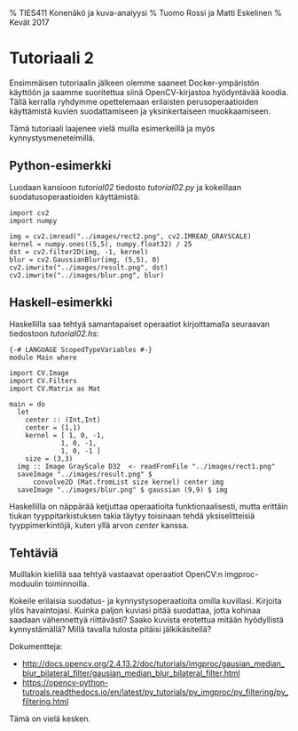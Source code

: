 % TIES411 Konenäkö ja kuva-analyysi
% Tuomo Rossi ja Matti Eskelinen
% Kevät 2017

# Tutoriaali 2

Ensimmäisen tutoriaalin jälkeen olemme saaneet Docker-ympäristön käyttöön ja saamme suoritettua siinä OpenCV-kirjastoa hyödyntävää koodia. Tällä kerralla ryhdymme opettelemaan erilaisten perusoperaatioiden käyttämistä kuvien suodattamiseen ja yksinkertaiseen muokkaamiseen.

Tämä tutoriaali laajenee vielä muilla esimerkeillä ja myös kynnystysmenetelmillä.

## Python-esimerkki

Luodaan kansioon *tutorial02* tiedosto *tutorial02.py* ja kokeillaan suodatusoperaatioiden käyttämistä:

```{.python}
import cv2
import numpy

img = cv2.imread("../images/rect2.png", cv2.IMREAD_GRAYSCALE)
kernel = numpy.ones((5,5), numpy.float32) / 25
dst = cv2.filter2D(img, -1, kernel)
blur = cv2.GaussianBlur(img, (5,5), 0)
cv2.imwrite("../images/result.png", dst)
cv2.imwrite("../images/blur.png", blur)

```

## Haskell-esimerkki

Haskellilla saa tehtyä samantapaiset operaatiot kirjoittamalla seuraavan tiedostoon *tutorial02.hs*:

```{.haskell}
{-# LANGUAGE ScopedTypeVariables #-}
module Main where

import CV.Image
import CV.Filters
import CV.Matrix as Mat

main = do
  let
    center :: (Int,Int)
    center = (1,1)
    kernel = [ 1, 0, -1,
             1, 0, -1,
             1, 0, -1 ]
    size = (3,3)
  img :: Image GrayScale D32  <- readFromFile "../images/rect1.png"
  saveImage "../images/result.png" $ 
      convolve2D (Mat.fromList size kernel) center img
  saveImage "../images/blur.png" $ gaussian (9,9) $ img
```

Haskellilla on näppärää ketjuttaa operaatioita funktionaalisesti, mutta erittäin tiukan tyyppitarkistuksen takia täytyy toisinaan tehdä yksiselitteisiä tyyppimerkintöjä, kuten yllä arvon *center* kanssa.

## Tehtäviä

Muillakin kielillä saa tehtyä vastaavat operaatiot OpenCV:n imgproc-moduulin toiminnoilla.

Kokeile erilaisia suodatus- ja kynnystysoperaatioita omilla kuvillasi. Kirjoita ylös havaintojasi. Kuinka paljon kuviasi pitää suodattaa, jotta kohinaa saadaan vähennettyä riittävästi? Saako kuvista erotettua mitään hyödyllistä kynnystämällä? Millä tavalla tulosta pitäisi jälkikäsitellä?

Dokumentteja:

* <http://docs.opencv.org/2.4.13.2/doc/tutorials/imgproc/gausian_median_blur_bilateral_filter/gausian_median_blur_bilateral_filter.html>
* <https://opencv-python-tutroals.readthedocs.io/en/latest/py_tutorials/py_imgproc/py_filtering/py_filtering.html>


Tämä on vielä kesken.

